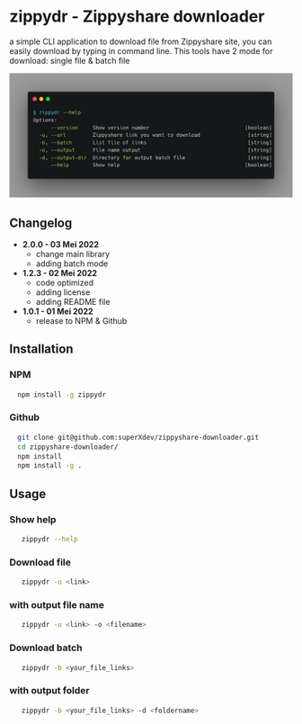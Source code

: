 # zippydr - Zippyshare downloader

a simple CLI application to download file from Zippyshare site, you can easily download by typing in command line. This tools have 2 mode for download: single file & batch file

![preview](https://github.com/superXdev/zippyshare-downloader/blob/main/preview.png?raw=true)


## Changelog
- **2.0.0 - 03 Mei 2022**
  - change main library
  - adding batch mode
- **1.2.3 - 02 Mei 2022**
  - code optimized
  - adding license
  - adding README file
- **1.0.1 - 01 Mei 2022**
  - release to NPM & Github

## Installation

### NPM
```bash
  npm install -g zippydr
```

### Github
```bash
  git clone git@github.com:superXdev/zippyshare-downloader.git
  cd zippyshare-downloader/
  npm install
  npm install -g .
```

## Usage

### Show help
```bash
   zippydr --help
```

### Download file
```bash
   zippydr -u <link>
```

### with output file name
```bash
   zippydr -u <link> -o <filename>
```

### Download batch
```bash
   zippydr -b <your_file_links>
```

### with output folder
```bash
   zippydr -b <your_file_links> -d <foldername>
```